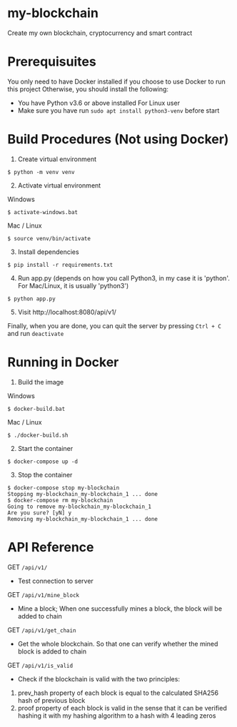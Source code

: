 # my-blockchain

Create my own blockchain, cryptocurrency and smart contract

# Prerequisuites

You only need to have Docker installed if you choose to use Docker to run this project
Otherwise, you should install the following:

- You have Python v3.6 or above installed
  For Linux user
- Make sure you have run `sudo apt install python3-venv` before start

# Build Procedures (Not using Docker)

1. Create virtual environment

```
$ python -m venv venv
```

2. Activate virtual environment

Windows

```
$ activate-windows.bat
```

Mac / Linux

```
$ source venv/bin/activate
```

3. Install dependencies

```
$ pip install -r requirements.txt
```

4. Run app.py (depends on how you call Python3, in my case it is 'python'. For Mac/Linux, it is usually 'python3')

```
$ python app.py
```

5. Visit http://localhost:8080/api/v1/

Finally, when you are done, you can quit the server by pressing `Ctrl + C` and run `deactivate`

# Running in Docker

1. Build the image

Windows

```
$ docker-build.bat
```

Mac / Linux

```
$ ./docker-build.sh
```

2. Start the container

```
$ docker-compose up -d
```

3. Stop the container

```
$ docker-compose stop my-blockchain
Stopping my-blockchain_my-blockchain_1 ... done
$ docker-compose rm my-blockchain
Going to remove my-blockchain_my-blockchain_1
Are you sure? [yN] y
Removing my-blockchain_my-blockchain_1 ... done
```

# API Reference

GET `/api/v1/`

- Test connection to server

GET `/api/v1/mine_block`

- Mine a block; When one successfully mines a block, the block will be added to chain

GET `/api/v1/get_chain`

- Get the whole blockchain. So that one can verify whether the mined block is added to chain

GET `/api/v1/is_valid`

- Check if the blockchain is valid with the two principles:

1. prev_hash property of each block is equal to the calculated SHA256 hash of previous block
2. proof property of each block is valid in the sense that it can be verified hashing it with my hashing algorithm to a hash with 4 leading zeros
